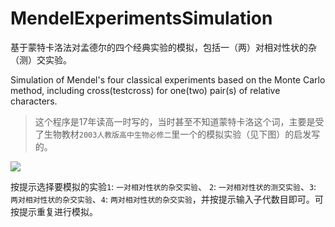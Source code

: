 # MendelExperimentsSimulation
基于蒙特卡洛法对孟德尔的四个经典实验的模拟，包括一（两）对相对性状的杂（测）交实验。

Simulation of Mendel's four classical experiments based on the Monte Carlo method, including cross(testcross) for one(two) pair(s) of relative characters.

> 这个程序是17年读高一时写的，当时甚至不知道蒙特卡洛这个词，主要是受了生物教材`2003人教版高中生物必修二`里一个的模拟实验（见下图）的启发写的。

<img src="https://github.com/IceBrecker/MendelExperimentsSimulation/blob/main/reference_image.png" div align=center>

按提示选择要模拟的实验`1`: `一对相对性状的杂交实验`、 `2`: `一对相对性状的测交实验`、`3`: `两对相对性状的杂交实验`、`4`: `两对相对性状的杂交实验`，并按提示输入子代数目即可。可按提示重复进行模拟。
